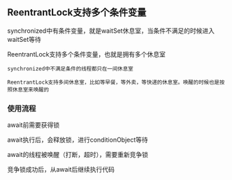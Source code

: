 ## ReentrantLock支持多个条件变量

synchronized中有条件变量，就是waitSet休息室，当条件不满足的时候进入waitSet等待

ReentrantLock支持多个条件变量，也就是拥有多个休息室

    synchronized中不满足条件的线程都只在一间休息室

    ReentrantLock支持多间休息室，比如等早餐，等外卖，等快递的休息室。唤醒的时候也是按照休息室来唤醒的

### 使用流程

await前需要获得锁

await执行后，会释放锁，进行conditionObject等待

await的线程被唤醒（打断，超时），需要重新竞争锁

竞争锁成功后，从await后继续执行代码


